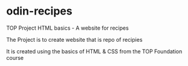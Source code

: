 # odin-recipes
TOP Project HTML basics - A website for recipes

The Project is to create website that is repo of recipies

It is created using the basics of HTML & CSS from the TOP Foundation course
